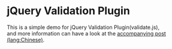 # jQuery Validation Plugin


This is a simple demo for jQuery Validation Plugin(validate.js),<br>
and more information can have a look at the [accompanying post (lang:Chinese)](http://www.jianshu.com/p/1fc88853ba9f).
<br>

